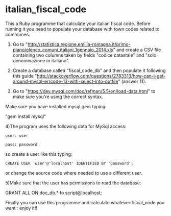 # italian_fiscal_code

This a Ruby programme that calculate your italian fiscal code.
Before running it you need to populate your database with town codes related to communes.

1) Go to "http://statistica.regione.emilia-romagna.it/primo-piano/elenco_comuni_italiani_1gennaio_2014.xls" and create a CSV file containing two columns taken by fields "codice catastale" and "solo denominazione in italiano".

2) Create a database called "fiscal_code_db" and then populate it following this guide "http://stackoverflow.com/questions/2783313/how-can-i-get-around-mysql-errcode-13-with-select-into-outfile" (answer 11).

3) Go to "https://dev.mysql.com/doc/refman/5.5/en/load-data.html" to make sure you're using the correct syntax.

Make sure you have installed mysql gem typing:

"gem install mysql"

4)The program uses the following data for MySql access: 

  	user: user

  	pass: password

so create a user like this typing:

	CREATE USER 'user'@'localhost' IDENTIFIED BY 'password';

or change the source code where needed to use a different user.

5)Make sure that the user has permissions to read the database: 

GRANT ALL ON doc_db.* to script@localhost;

Finally you can use this programme and calculate whatever fiscal_code you want : enjoy it!!

